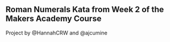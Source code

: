 Roman Numerals Kata from Week 2 of the Makers Academy Course
------------------------------------------------------------

Project by @HannahCRW and @ajcumine
